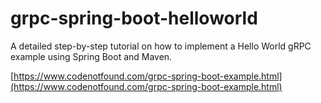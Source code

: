 # grpc-spring-boot-helloworld

A detailed step-by-step tutorial on how to implement a Hello World gRPC example using Spring Boot and Maven.

[https://www.codenotfound.com/grpc-spring-boot-example.html](https://www.codenotfound.com/grpc-spring-boot-example.html)
